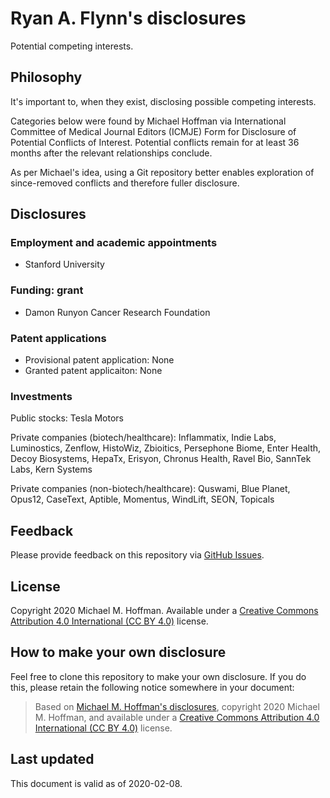 # Ryan A. Flynn's disclosures

Potential competing interests.

## Philosophy 

It's important to, when they exist, disclosing possible competing interests.

Categories below were found by Michael Hoffman via International Committee of Medical Journal Editors (ICMJE) Form for Disclosure of Potential Conflicts of Interest. Potential conflicts remain for at least 36 months after the relevant relationships conclude.

As per Michael's idea, using a Git repository better enables exploration of since-removed conflicts and therefore fuller disclosure.

## Disclosures
### Employment and academic appointments

- Stanford University

### Funding: grant

- Damon Runyon Cancer Research Foundation

### Patent applications
- Provisional patent application: None
- Granted patent applicaiton: None

### Investments

Public stocks: Tesla Motors

Private companies (biotech/healthcare): Inflammatix, Indie Labs, Luminostics, Zenflow, HistoWiz, Zbioitics, Persephone Biome, Enter Health, Decoy Biosystems, HepaTx, Erisyon, Chronus Health, Ravel Bio, SannTek Labs, Kern Systems

Private companies (non-biotech/healthcare): Quswami, Blue Planet, Opus12, CaseText, Aptible, Momentus, WindLift, SEON, Topicals

## Feedback

Please provide feedback on this repository via [GitHub Issues](https://github.com/michaelmhoffman/disclosure/issues).

## License

Copyright 2020 Michael M. Hoffman.
Available under a [Creative Commons Attribution 4.0 International (CC BY 4.0)](https://creativecommons.org/licenses/by/4.0/) license.

## How to make your own disclosure

Feel free to clone this repository to make your own disclosure.
If you do this, please retain the following notice somewhere in your document:

> Based on [Michael M. Hoffman's disclosures](https://github.com/michaelmhoffman/disclosure), copyright 2020 Michael M. Hoffman, and available under a [Creative Commons Attribution 4.0 International (CC BY 4.0)](https://creativecommons.org/licenses/by/4.0/) license.

## Last updated

This document is valid as of 2020-02-08.
